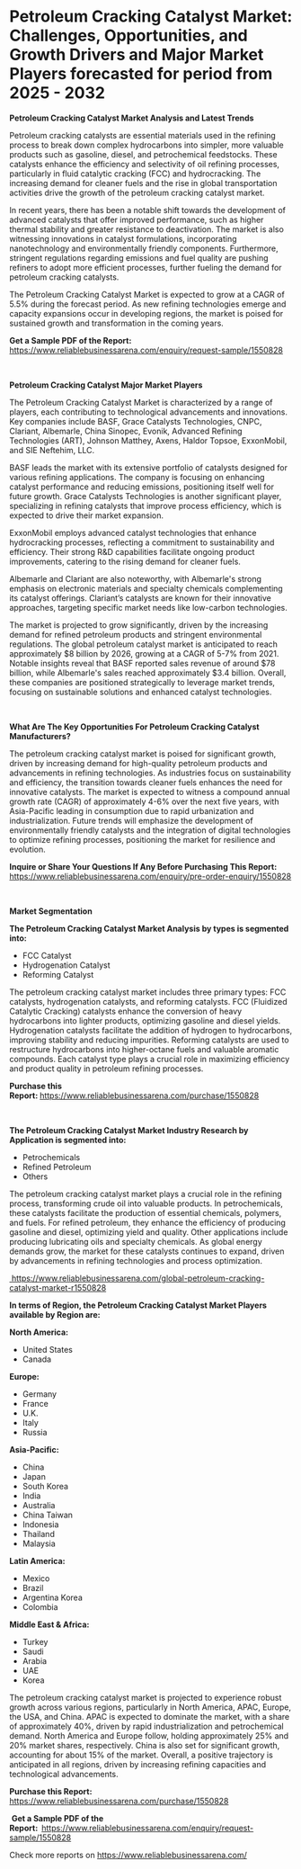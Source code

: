 <p><h1>Petroleum Cracking Catalyst Market: Challenges, Opportunities, and Growth Drivers and Major Market Players forecasted for period from 2025 - 2032</h1></p><p><strong>Petroleum Cracking Catalyst Market Analysis and Latest Trends</strong></p>
<p><p>Petroleum cracking catalysts are essential materials used in the refining process to break down complex hydrocarbons into simpler, more valuable products such as gasoline, diesel, and petrochemical feedstocks. These catalysts enhance the efficiency and selectivity of oil refining processes, particularly in fluid catalytic cracking (FCC) and hydrocracking. The increasing demand for cleaner fuels and the rise in global transportation activities drive the growth of the petroleum cracking catalyst market.</p><p>In recent years, there has been a notable shift towards the development of advanced catalysts that offer improved performance, such as higher thermal stability and greater resistance to deactivation. The market is also witnessing innovations in catalyst formulations, incorporating nanotechnology and environmentally friendly components. Furthermore, stringent regulations regarding emissions and fuel quality are pushing refiners to adopt more efficient processes, further fueling the demand for petroleum cracking catalysts. </p><p>The Petroleum Cracking Catalyst Market is expected to grow at a CAGR of 5.5% during the forecast period. As new refining technologies emerge and capacity expansions occur in developing regions, the market is poised for sustained growth and transformation in the coming years.</p></p>
<p><strong>Get a Sample PDF of the Report:&nbsp;</strong> <a href="https://www.reliablebusinessarena.com/enquiry/request-sample/1550828?utm_campaign=3263&utm_medium=2&utm_source=Github&utm_content=ia&utm_term=02042025&utm_id=petroleum-cracking-catalyst">https://www.reliablebusinessarena.com/enquiry/request-sample/1550828</a></p>
<p>&nbsp;</p>
<p><strong>Petroleum Cracking Catalyst Major Market Players</strong></p>
<p><p>The Petroleum Cracking Catalyst Market is characterized by a range of players, each contributing to technological advancements and innovations. Key companies include BASF, Grace Catalysts Technologies, CNPC, Clariant, Albemarle, China Sinopec, Evonik, Advanced Refining Technologies (ART), Johnson Matthey, Axens, Haldor Topsoe, ExxonMobil, and SIE Neftehim, LLC.</p><p>BASF leads the market with its extensive portfolio of catalysts designed for various refining applications. The company is focusing on enhancing catalyst performance and reducing emissions, positioning itself well for future growth. Grace Catalysts Technologies is another significant player, specializing in refining catalysts that improve process efficiency, which is expected to drive their market expansion.</p><p>ExxonMobil employs advanced catalyst technologies that enhance hydrocracking processes, reflecting a commitment to sustainability and efficiency. Their strong R&D capabilities facilitate ongoing product improvements, catering to the rising demand for cleaner fuels.</p><p>Albemarle and Clariant are also noteworthy, with Albemarle's strong emphasis on electronic materials and specialty chemicals complementing its catalyst offerings. Clariant’s catalysts are known for their innovative approaches, targeting specific market needs like low-carbon technologies.</p><p>The market is projected to grow significantly, driven by the increasing demand for refined petroleum products and stringent environmental regulations. The global petroleum catalyst market is anticipated to reach approximately $8 billion by 2026, growing at a CAGR of 5-7% from 2021. Notable insights reveal that BASF reported sales revenue of around $78 billion, while Albemarle's sales reached approximately $3.4 billion. Overall, these companies are positioned strategically to leverage market trends, focusing on sustainable solutions and enhanced catalyst technologies.</p></p>
<p>&nbsp;</p>
<p><strong>What Are The Key Opportunities For Petroleum Cracking Catalyst Manufacturers?</strong></p>
<p><p>The petroleum cracking catalyst market is poised for significant growth, driven by increasing demand for high-quality petroleum products and advancements in refining technologies. As industries focus on sustainability and efficiency, the transition towards cleaner fuels enhances the need for innovative catalysts. The market is expected to witness a compound annual growth rate (CAGR) of approximately 4-6% over the next five years, with Asia-Pacific leading in consumption due to rapid urbanization and industrialization. Future trends will emphasize the development of environmentally friendly catalysts and the integration of digital technologies to optimize refining processes, positioning the market for resilience and evolution.</p></p>
<p><strong>Inquire or Share Your Questions If Any Before Purchasing This Report:</strong> <a href="https://www.reliablebusinessarena.com/enquiry/pre-order-enquiry/1550828?utm_campaign=3263&utm_medium=2&utm_source=Github&utm_content=ia&utm_term=02042025&utm_id=petroleum-cracking-catalyst">https://www.reliablebusinessarena.com/enquiry/pre-order-enquiry/1550828</a></p>
<p>&nbsp;</p>
<p><strong>Market Segmentation</strong></p>
<p><strong>The Petroleum Cracking Catalyst Market Analysis by types is segmented into:</strong></p>
<p><ul><li>FCC Catalyst</li><li>Hydrogenation Catalyst</li><li>Reforming Catalyst</li></ul></p>
<p><p>The petroleum cracking catalyst market includes three primary types: FCC catalysts, hydrogenation catalysts, and reforming catalysts. FCC (Fluidized Catalytic Cracking) catalysts enhance the conversion of heavy hydrocarbons into lighter products, optimizing gasoline and diesel yields. Hydrogenation catalysts facilitate the addition of hydrogen to hydrocarbons, improving stability and reducing impurities. Reforming catalysts are used to restructure hydrocarbons into higher-octane fuels and valuable aromatic compounds. Each catalyst type plays a crucial role in maximizing efficiency and product quality in petroleum refining processes.</p></p>
<p><strong>Purchase this Report:&nbsp;</strong><a href="https://www.reliablebusinessarena.com/purchase/1550828?utm_campaign=3263&utm_medium=2&utm_source=Github&utm_content=ia&utm_term=02042025&utm_id=petroleum-cracking-catalyst">https://www.reliablebusinessarena.com/purchase/1550828</a></p>
<p>&nbsp;</p>
<p><strong>The Petroleum Cracking Catalyst Market Industry Research by Application is segmented into:</strong></p>
<p><ul><li>Petrochemicals</li><li>Refined Petroleum</li><li>Others</li></ul></p>
<p><p>The petroleum cracking catalyst market plays a crucial role in the refining process, transforming crude oil into valuable products. In petrochemicals, these catalysts facilitate the production of essential chemicals, polymers, and fuels. For refined petroleum, they enhance the efficiency of producing gasoline and diesel, optimizing yield and quality. Other applications include producing lubricating oils and specialty chemicals. As global energy demands grow, the market for these catalysts continues to expand, driven by advancements in refining technologies and process optimization.</p></p>
<p><a href="https://www.reliablebusinessarena.com/global-petroleum-cracking-catalyst-market-r1550828?utm_campaign=3263&utm_medium=2&utm_source=Github&utm_content=ia&utm_term=02042025&utm_id=petroleum-cracking-catalyst">&nbsp;https://www.reliablebusinessarena.com/global-petroleum-cracking-catalyst-market-r1550828</a></p>
<p><strong>In terms of Region, the Petroleum Cracking Catalyst Market Players available by Region are:</strong></p>
<p>
    <p> <strong> North America: </strong>
        <ul>
            <li>United States</li>
            <li>Canada</li>
        </ul>
        </p> 
    <p> <strong> Europe: </strong>
        <ul>
            <li>Germany</li>
            <li>France</li>
            <li>U.K.</li>
            <li>Italy</li>
            <li>Russia</li>
        </ul>
        </p> 
    <p> <strong> Asia-Pacific: </strong>
        <ul>
            <li>China</li>
            <li>Japan</li>
            <li>South Korea</li>
            <li>India</li>
            <li>Australia</li>
            <li>China Taiwan</li>
            <li>Indonesia</li>
            <li>Thailand</li>
            <li>Malaysia</li>
        </ul>
        </p> 
    <p> <strong> Latin America: </strong>
        <ul>
            <li>Mexico</li>
            <li>Brazil</li>
            <li>Argentina Korea</li>
            <li>Colombia</li>
        </ul>
        </p> 
    <p> <strong> Middle East & Africa: </strong>
        <ul>
            <li>Turkey</li>
            <li>Saudi</li>
            <li>Arabia</li>
            <li>UAE</li>
            <li>Korea</li>
        </ul>
    </p>
    </p>
<p><p>The petroleum cracking catalyst market is projected to experience robust growth across various regions, particularly in North America, APAC, Europe, the USA, and China. APAC is expected to dominate the market, with a share of approximately 40%, driven by rapid industrialization and petrochemical demand. North America and Europe follow, holding approximately 25% and 20% market shares, respectively. China is also set for significant growth, accounting for about 15% of the market. Overall, a positive trajectory is anticipated in all regions, driven by increasing refining capacities and technological advancements.</p></p>
<p><strong>Purchase this Report: </strong><a href="https://www.reliablebusinessarena.com/purchase/1550828?utm_campaign=3263&utm_medium=2&utm_source=Github&utm_content=ia&utm_term=02042025&utm_id=petroleum-cracking-catalyst">https://www.reliablebusinessarena.com/purchase/1550828</a></p>
<p>&nbsp;<strong>Get a Sample PDF of the Report:&nbsp;&nbsp;</strong><a href="https://www.reliablebusinessarena.com/enquiry/request-sample/1550828?utm_campaign=3263&utm_medium=2&utm_source=Github&utm_content=ia&utm_term=02042025&utm_id=petroleum-cracking-catalyst">https://www.reliablebusinessarena.com/enquiry/request-sample/1550828</a></p>
<p><strong></strong></p>
<p>Check more reports on <a href="https://www.reliablebusinessarena.com/?utm_campaign=3263&utm_medium=2&utm_source=Github&utm_content=ia&utm_term=02042025&utm_id=petroleum-cracking-catalyst">https://www.reliablebusinessarena.com/</a></p>